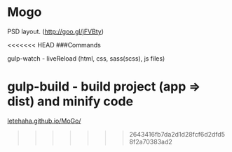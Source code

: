 # Mogo
PSD layout. (http://goo.gl/jFVBty)

<<<<<<< HEAD
###Commands

gulp-watch - liveReload (html, css, sass(scss), js files)

gulp-build - build project (app => dist) and minify code
=======
[letehaha.github.io/MoGo/](http://letehaha.github.io/MoGo/)
>>>>>>> 2643416fb7da2d1d28fcf6d2dfd58f2a70383ad2
